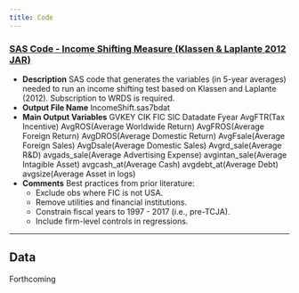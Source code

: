 ```yaml
---
title: Code
---
```

### [SAS Code - Income Shifting Measure (Klassen & Laplante 2012 JAR)](https://www.dropbox.com/scl/fi/qb0cocq8emmydg6echp0p/Income-Shifting-Measure.sas?rlkey=n12v9m7u6nntu6c14tm8y2bv2&st=6s74oleg&dl=1)

- **Description** 
SAS code that generates the variables (in 5-year averages) needed to run an income shifting test based on Klassen and Laplante (2012). Subscription to WRDS is required.
- **Output File Name** 
IncomeShift.sas7bdat
- **Main Output Variables** 
GVKEY CIK FIC SIC Datadate Fyear AvgFTR(Tax Incentive) AvgROS(Average Worldwide Return) AvgFROS(Average Foreign Return) AvgDROS(Average Domestic Return) AvgFsale(Average Foreign Sales) AvgDsale(Average Domestic Sales) Avgrd_sale(Average R&D) avgads_sale(Average Advertising Expense) avgintan_sale(Average Intagible Asset) avgcash_at(Average Cash) avgdebt_at(Average Debt) avgsize(Average Asset in logs)
- **Comments** 
    Best practices from prior literature:
    - Exclude obs where FIC is not USA.
    - Remove utilities and financial institutions.
    - Constrain fiscal years to 1997 - 2017 (i.e., pre-TCJA).
    - Include firm-level controls in regressions.

---
Data
---

Forthcoming